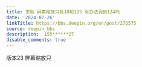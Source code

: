 ```yaml
---
title: 求助 屏幕缩放只有10和125 有办法调到124吗
date: '2024-07-26'
linkTitle: https://bbs.deepin.org/en/post/275575
source: deepin_bbs
description:  155******27 
disable_comments: true
---
```

版本23 屏幕缩放只
